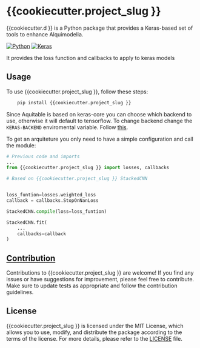 # {{cookiecutter.project_slug }}

{{cookiecutter.d }} is a Python package that provides a Keras-based set of tools to enhance Alquimodelia.

[![Python](https://img.shields.io/badge/python-3.6%20%7C%203.7%20%7C%203.8%20%7C%203.9-blue)](https://www.python.org/)
[![Keras](https://img.shields.io/badge/keras-2.4.3-blue)](https://keras.io/)

It provides the loss function and callbacks to apply to keras models


## Usage

To use {{cookiecutter.project_slug }}, follow these steps:

```bash
    pip install {{cookiecutter.project_slug }}
```

Since Aquitable is based on keras-core you can choose which backend to use, otherwise it will default to tensorflow.
To change backend change the ```KERAS-BACKEND``` enviromental variable. Follow [this](https://keras.io/keras_core/#configuring-your-backend).

To get an arquiteture you only need to have a simple configuration and call the module:

```python
# Previous code and imports
...
from {{cookiecutter.project_slug }} import losses, callbacks

# Based on {{cookiecutter.project_slug }} StackedCNN


loss_funtion=losses.weighted_loss
callback = callbacks.StopOnNanLoss

StackedCNN.compile(loss=loss_funtion)

StackedCNN.fit(
    ...
    callbacks=callback
)


```

## [Contribution](CONTRIBUTING.md)

Contributions to {{cookiecutter.project_slug }} are welcome! If you find any issues or have suggestions for improvement, please feel free to contribute. Make sure to update tests as appropriate and follow the contribution guidelines.

## License

{{cookiecutter.project_slug }} is licensed under the MIT License, which allows you to use, modify, and distribute the package according to the terms of the license. For more details, please refer to the [LICENSE](LICENSE) file.
